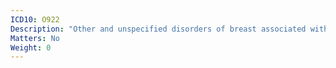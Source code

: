 ```yaml
---
ICD10: O922
Description: "Other and unspecified disorders of breast associated with childbirth"
Matters: No
Weight: 0
---
```


